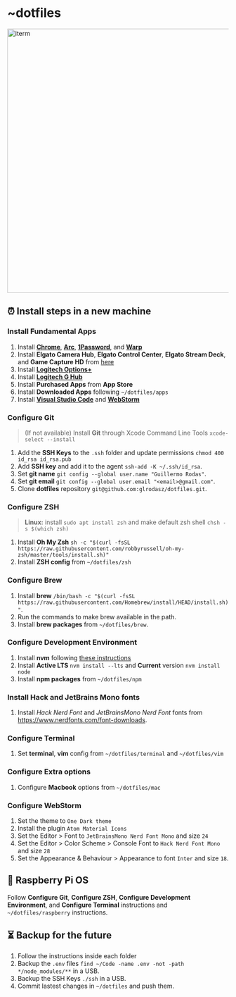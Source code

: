 # ~dotfiles
<img src="iterm.png" alt="iterm" width="600">

## ⏰ Install steps in a new machine

### Install Fundamental Apps
1. Install **[Chrome](https://www.google.com/chrome/)**, **[Arc](https://arc.net/)**, **[1Password](https://1password.com/downloads/mac/)**, and **[Warp](https://www.warp.dev/)**
1. Install **Elgato Camera Hub**, **Elgato Control Center**, **Elgato Stream Deck**, and **Game Capture HD** from [here](https://www.elgato.com/us/en/s/downloads)
1. Install **[Logitech Options+](https://www.logitech.com/en-us/software/logi-options-plus.html)**
1. Install **[Logitech G Hub](https://www.logitechg.com/en-us/innovation/g-hub.html)**
1. Install **Purchased Apps** from **App Store**
1. Install **Downloaded Apps** following `~/dotfiles/apps`
1. Install **[Visual Studio Code](https://code.visualstudio.com/Download)** and **[WebStorm](https://www.jetbrains.com/webstorm/download/#section=mac)**

### Configure Git
> (If not available) Install **Git** through Xcode Command Line Tools `xcode-select --install`
1. Add the **SSH Keys** to the `.ssh` folder and update permissions `chmod 400 id_rsa id_rsa.pub`
1. Add **SSH key** and add it to the agent `ssh-add -K ~/.ssh/id_rsa`.
1. Set **git name** `git config --global user.name "Guillermo Rodas"`.
1. Set **git email** `git config --global user.email "<email>@gmail.com"`.
1. Clone **dotfiles** repository `git@github.com:glrodasz/dotfiles.git`.

### Configure ZSH
> **Linux:** install `sudo apt install zsh` and make default zsh shell `chsh -s $(which zsh)`
1. Install **Oh My Zsh** `sh -c "$(curl -fsSL https://raw.githubusercontent.com/robbyrussell/oh-my-zsh/master/tools/install.sh)"`
1. Install **ZSH config** from `~/dotfiles/zsh`

### Configure Brew
1. Install **brew** `/bin/bash -c "$(curl -fsSL https://raw.githubusercontent.com/Homebrew/install/HEAD/install.sh)"`.
2. Run the commands to make brew available in the path.
1. Install **brew packages** from `~/dotfiles/brew`.

### Configure Development Environment
1. Install **nvm** following [these instructions](https://github.com/nvm-sh/nvm#install--update-script)
1. Install **Active LTS** `nvm install --lts` and **Current** version `nvm install node`
1. Install **npm packages** from `~/dotfiles/npm`

### Install Hack and JetBrains Mono fonts
1. Install *Hack Nerd Font* and *JetBrainsMono Nerd Font* fonts from https://www.nerdfonts.com/font-downloads.

### Configure Terminal
1. Set **terminal**, **vim** config from `~/dotfiles/terminal` and `~/dotfiles/vim`

### Configure Extra options
1. Configure **Macbook** options from `~/dotfiles/mac`

### Configure WebStorm
1. Set the theme to `One Dark theme`
2. Install the plugin `Atom Material Icons`
2. Set the Editor > Font to `JetBrainsMono Nerd Font Mono` and size `24`
3. Set the Editor > Color Scheme > Console Font to `Hack Nerd Font Mono` and size `28`
4. Set the Appearance & Behaviour > Appearance to font `Inter` and size `18`.

## 🍓 Raspberry Pi OS
Follow **Configure Git**, **Configure ZSH**, **Configure Development Environment**, and **Configure Terminal** instructions and `~/dotfiles/raspberry` instructions.

## ⏳ Backup for the future
1. Follow the instructions inside each folder
1. Backup the `.env` files `find ~/Code -name .env -not -path */node_modules/**` in a USB.
1. Backup the SSH Keys `./ssh` in a USB.
1. Commit lastest changes in `~/dotfiles` and push them.
